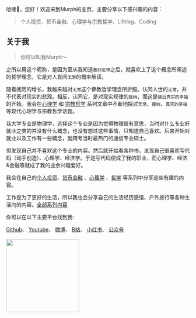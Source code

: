 哈喽👋，您好！欢迎来到Murph的主页，主要分享以下感兴趣的内容：

> 个人投资、货币金融、心理学与宗教哲学、Lifelog、Coding

## 关于我

> 你可以叫我Murph～ 

之所以用这个昵称，是因为至从我知道`墨菲定律`之后，就喜欢上了这个概念所阐述的哲学理念，它是对人世间`无常`的概率解读。

随着阅历的增长，我越来越对`无常`这个佛教哲学理念所折服。认同人世的`无常`，并不代表对现实的悲观。相反，认同它，是对现实规律的`接纳`，而这是`接近真实的幸福`的开始。我会在[心理学](https://devxiyang.github.io/tags/%E5%BF%83%E7%90%86%E5%AD%A6) 和 [宗教哲学](https://devxiyang.github.io/tags/%E5%AE%97%E6%95%99%E5%93%B2%E5%AD%A6) 系列文章中不断地探讨`无常`、`接纳`、`真实的幸福`等现代心理学与宗教哲学话题。


我大学专业是物理学，选择这个专业是因为觉得物理很有意思，当时对什么专业好就业之类的并没有什么概念，也没有想过这些事情，只知道自己喜欢。后来开始对就业以及工作有一些概念，就跨考当时最热门的通信专业硕士。

但发现自己并不喜欢这个专业的内容。然后就开始看各种书，发现自己很喜欢写代码（动手创造）、心理学、经济学。于是写代码便成了我的职业，而心理学、经济&金融等就成了我的业余兴趣爱好。

我会在自己的[个人投资](https://devxiyang.github.io/tags/%E4%B8%AA%E4%BA%BA%E6%8A%95%E8%B5%84)、[货币金融](https://devxiyang.github.io/tags/%E8%B4%A7%E5%B8%81%E9%87%91%E8%9E%8D) 、[心理学](https://devxiyang.github.io/tags/%E5%BF%83%E7%90%86%E5%AD%A6) 、[哲学](https://devxiyang.github.io/tags/%E5%AE%97%E6%95%99%E5%93%B2%E5%AD%A6) 等系列中分享这些有趣的内容。

工作是为了更好的生活，所以我也会分享自己的生活经历感悟、户外旅行等各种生活向的内容。[全部系列内容](https://devxiyang.github.io/tags)

你可以在以下主要平台找到我:
<div>
<a href="https://github.com/devxiyang" target="_blank">Github</a>、
<a href="https://www.youtube.com/@dev.xiyang" target="_blank">Youtube</a>、
<a href="https://weibo.com/u/7787064852" target="_blank">微博</a>、
<a href="https://b23.tv/rpJtJC5" target="_blank">B站</a>、
<a href="https://www.xiaohongshu.com/user/profile/5b51725711be105fba24122e?xhsshare=CopyLink&appuid=5b51725711be105fba24122e&apptime=1726386490" target="_blank">小红书</a>、
<a href="/static/images/gongzhonghao.webp" target="_blank">公众号</a>
</div>
<br/>

<!---
<div style="overflow:hidden" class="devxiyang">
  <a href="https://github.com/devxiyang/devxiyang" style="max-width:50%;" >
    <img height="200" align="center" src="https://github-readme-stats.vercel.app/api?username=devxiyang&count_private=true&theme=radical" />
  </a>
</div>
<br/>
--->

<a href="https://github.com/devxiyang/devxiyang" style="max-width:50%;" >
  <img height="200" align="center" src="https://github-readme-stats-one-mu-82.vercel.app/api/top-langs/?username=devxiyang&layout=compact&langs_count=8">
</a>
